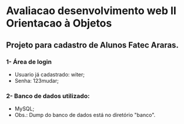 # Avaliacao desenvolvimento web II  Orientacao à Objetos

## Projeto para cadastro de Alunos Fatec Araras.

### 1- Área de login
- Usuario já cadastrado: witer;
- Senha: 123mudar;

### 2- Banco de dados utilizado:
- MySQL;
- Obs.: Dump do banco de dados está no diretório "banco".

